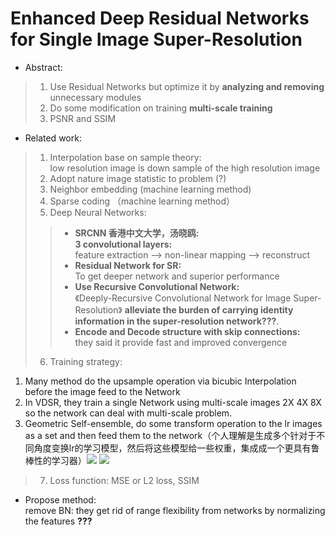 # Enhanced Deep Residual Networks for Single Image Super-Resolution
- Abstract:     
>1. Use Residual Networks but optimize it by **analyzing and removing** unnecessary modules    
>2. Do some modification on training **multi-scale training**
>3. PSNR and SSIM
- Related work:     
>1. Interpolation base on sample theory:    
 low resolution image is down sample of the high resolution image
>2. Adopt nature image statistic to problem (?)
>3. Neighbor embedding (machine learning method)
>4. Sparse coding （machine learning method）
>5. Deep Neural Networks:       
>>- **SRCNN 香港中文大学，汤晓鸥:**    
>>  **3 convolutional layers:**      
feature extraction --> non-linear mapping --> reconstruct
>>- **Residual Network for SR:**    
To get deeper network and superior performance
>>- **Use Recursive Convolutional Network:**         
《Deeply-Recursive Convolutional Network for Image Super-Resolution》
__alleviate the burden of carrying identity information in the super-resolution network???__.
>>- **Encode and Decode structure with skip connections:**    
they said it provide fast and improved convergence
>6. Training strategy:      
1) Many method do the upsample operation via bicubic Interpolation before the image feed to the Network      
2) In VDSR, they train a single Network using multi-scale images 2X 4X 8X so the network can deal with multi-scale problem.    
3) Geometric Self-ensemble, do some transform operation to the lr images as a set and then feed them to the network（个人理解是生成多个针对于不同角度变换lr的学习模型，然后将这些模型给一些权重，集成成一个更具有鲁棒性的学习器）![](assets/markdown-img-paste-20181009163342426.png)
![](assets/markdown-img-paste-20181009163311585.png)
>7. Loss function: MSE or L2 loss, SSIM
- Propose method:       
remove BN: they get rid of range flexibility from
networks by normalizing the features **???**
